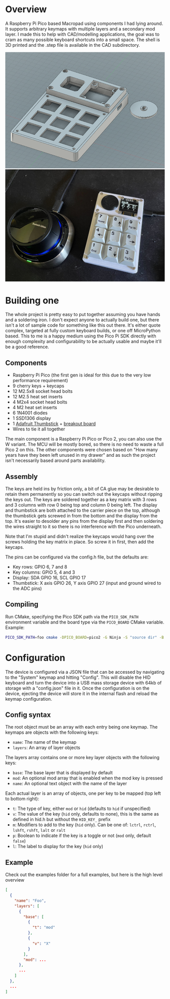 # Overview

A Raspberry Pi Pico based Macropad using components I had lying around. It supports arbitrary keymaps with multiple layers and a secondary mod layer. I made this to help with CAD/modelling applications, the goal was to cram as many possible keyboard shortcuts into a small space. The shell is 3D printed and the .step file is available in the CAD subdirectory.

![img.png](images/cad.png)
![img.png](images/real.png)

# Building one

The whole project is pretty easy to put together assuming you have hands and a soldering iron. I don't expect anyone to actually build one, but there isn't a lot of sample code for something like this out there. It's either quote complex, targeted at fully custom keyboard builds, or one off MicroPython based. This to me is a happy medium using the Pico Pi SDK directly with enough complexity and configurability to be actually usable and maybe it'll be a good reference.

## Components

 - Raspberry Pi Pico (the first gen is ideal for this due to the very low performance requirement)
 - 9 cherry keys + keycaps
 - 12 M2.5x8 socket head bolts
 - 12 M2.5 heat set inserts
 - 4 M2x4 socket head bolts
 - 4 M2 heat set inserts
 - 6 1N4001 diodes
 - 1 SSD1306 display
 - 1 [Adafruit Thumbstick](https://www.adafruit.com/product/2765) + [breakout board](https://www.adafruit.com/product/3246)
 - Wires to tie it all together

The main component is a Raspberry Pi Pico or Pico 2, you can also use the W variant. The MCU will be mostly bored, so there is no need to waste a full Pico 2 on this. The other components were chosen based on "How many years have they been left unused in my drawer" and as such the project isn't necessarily based around parts availability.

## Assembly

The keys are held ins by friction only, a bit of CA glue may be desirable to retain them permanently so you can switch out the keycaps without ripping the keys out. The keys are soldered together as a key matrix with 3 rows and 3 columns with row 0 being top and column 0 being left. The display and thumbstick are both attached to the carrier piece on the top, although the thumbstick gets screwed in from the bottom and the display from the top. It's easier to desolder any pins from the display first and then soldering the wires straight to it so there is no interference with the Pico underneath.

Note that I'm stupid and didn't realize the keycaps would hang over the screws holding the key matrix in place. So screw it in first, then add the keycaps.

The pins can be configured via the config.h file, but the defaults are:

 - Key rows: GPIO 6, 7 and 8
 - Key columns: GPIO 5, 4 and 3
 - Display: SDA GPIO 16, SCL GPIO 17
 - Thumbstick: X axis GPIO 26, Y axis GPIO 27 (input and ground wired to the ADC pins)

## Compiling

Run CMake, specifying the Pico SDK path via the `PICO_SDK_PATH` environment variable and the board type via the `PICO_BOARD` CMake variable. Example:

```sh
PICO_SDK_PATH=foo cmake -DPICO_BOARD=pico2 -G Ninja -S "source dir" -B "binary dir"
```

# Configuration

The device is configured via a JSON file that can be accessed by navigating to the "System" keymap and hitting "Config". This will disable the HID keyboard and turn the device into a USB mass storage device with 64kb of storage with a "config.json" file in it. Once the configuration is on the device, ejecting the device will store it in the internal flash and reload the keymap configuration.

## Config syntax

The root object must be an array with each entry being one keymap. The keymaps are objects with the following keys:

 - `name`: The name of the keymap
 - `layers`: An array of layer objects

The layers array contains one or more key layer objects with the following keys:

 - `base`: The base layer that is displayed by default
 - `mod`: An optional mod array that is enabled when the mod key is pressed
 - `name`: An optional text object with the name of the layer

Each actual layer is an array of objects, one per key to be mapped (top left to bottom right):

 - `t`: The type of key, either `mod` or `hid` (defaults to `hid` if unspecified)
 - `v`: The value of the key (`hid` only, defaults to none), this is the same as defined in hid.h but without the `HID_KEY_` prefix
 - `m`: Modifiers to add to the key (`hid` only). Can be one of: `lctrl`, `rctrl`, `lshft`, `rshft`, `lalt` or `ralt`
 - `p`: Boolean to indicate if the key is a toggle or not (`mod` only, default `false`)
 - `l`: The label to display for the key (`hid` only)

## Example

Check out the examples folder for a full examples, but here is the high level overview

```json
[
  {
    "name": "Foo",
    "layers": [
      {
        "base": [
          {
            "t": "mod"
          },
          {
            "v": "X"
          }
        ],
        "mod": ...
      },
      ...
    ]
  },
  ...
]
```

